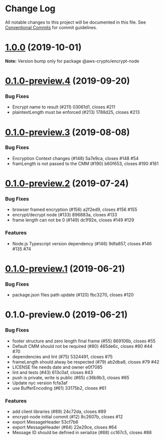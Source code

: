 # Change Log

All notable changes to this project will be documented in this file.
See [Conventional Commits](https://conventionalcommits.org) for commit guidelines.

# [1.0.0](/compare/@aws-crypto/encrypt-node@0.1.0-preview.4...@aws-crypto/encrypt-node@1.0.0) (2019-10-01)

**Note:** Version bump only for package @aws-crypto/encrypt-node





# [0.1.0-preview.4](/compare/@aws-crypto/encrypt-node@0.1.0-preview.3...@aws-crypto/encrypt-node@0.1.0-preview.4) (2019-09-20)


### Bug Fixes

* Encrypt name to result (#211) 03061d1, closes #211
* plaintextLength must be enforced (#213) 1788d25, closes #213





# [0.1.0-preview.3](/compare/@aws-crypto/encrypt-node@0.1.0-preview.2...@aws-crypto/encrypt-node@0.1.0-preview.3) (2019-08-08)


### Bug Fixes

* Encryption Context changes (#148) 5a7e9ca, closes #148 #54
* framLength is not passed to the CMM (#190) b60f653, closes #190 #161





# [0.1.0-preview.2](/compare/@aws-crypto/encrypt-node@0.1.0-preview.1...@aws-crypto/encrypt-node@0.1.0-preview.2) (2019-07-24)


### Bug Fixes

* browser framed encryption (#156) a2f2ed9, closes #156 #155
* encrypt/decrypt node (#133) 896883a, closes #133
* frame length can not be 0 (#149) dc1f92e, closes #149 #129


### Features

* Node.js Typescript version dependency (#146) 9dfa857, closes #146 #135 #74





# [0.1.0-preview.1](/compare/@aws-crypto/encrypt-node@0.1.0-preview.0...@aws-crypto/encrypt-node@0.1.0-preview.1) (2019-06-21)


### Bug Fixes

* package.json files path update (#120) fbc3270, closes #120





# 0.1.0-preview.0 (2019-06-21)


### Bug Fixes

*  footer structure and zero length final frame (#55) 869106b, closes #55
* Default CMM should not be required (#80) 465de6c, closes #80 #44 #70
* dependencies and lint (#75) 5324491, closes #75
* frameLength should alway be respected (#79) ab2dba8, closes #79 #42
* LICENSE file needs date and owner e0f7085
* lint and tests (#43) 613c0af, closes #43
* push is private, write is public (#65) c36b9b3, closes #65
* Update nyc version fcfa3af
* use BufferEncoding (#61) 33175b2, closes #61


### Features

* add client libraries (#89) 24c72da, closes #89
* encrypt-node initial commit (#12) 8c2607b, closes #12
* export MessageHeader 53cf7b6
* export MessageHeader (#64) 22e29ce, closes #64
* Message ID should be defined in serialize (#88) cc167c5, closes #88
